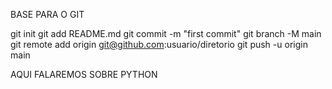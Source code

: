 BASE PARA O GIT

git init
git add README.md
git commit -m "first commit"
git branch -M main
git remote add origin git@github.com:usuario/diretorio
git push -u origin main

AQUI FALAREMOS SOBRE PYTHON